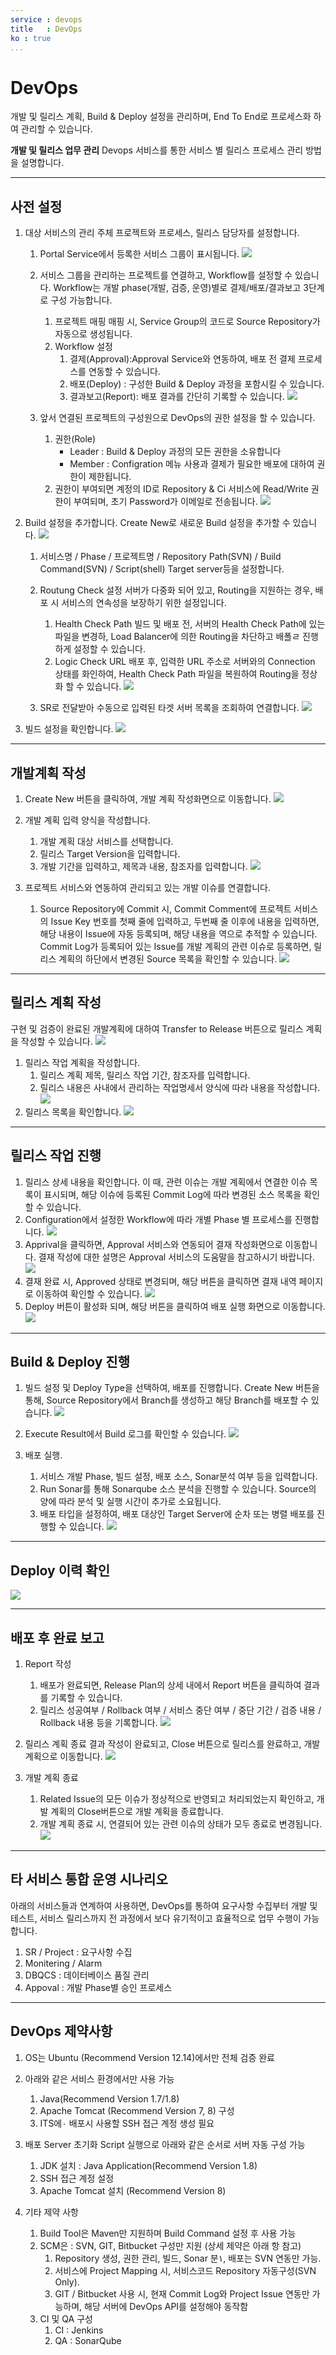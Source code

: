 ```yaml
---
service : devops 
title   : DevOps
ko : true
...
```



<!-- TOC -->


#	DevOps

개발 및 릴리스 계획, Build & Deploy 설정을 관리하며, End To End로 프로세스화 하여 관리할 수 있습니다.

**개발 및 릴리스 업무 관리**
Devops 서비스를 통한 서비스 별 릴리스 프로세스 관리 방법을 설명합니다.


--------------------------------------------------------------------------------


##	사전 설정

1.	대상 서비스의 관리 주체 프로젝트와 프로세스, 릴리스 담당자를 설정합니다.
    1.  Portal Service에서 등록한 서비스 그룹이 표시됩니다.
        ![][devops_001]

    2.  서비스 그룹을 관리하는 프로젝트를 연결하고, Workflow를 설정할 수 있습니다.
        Workflow는 개발 phase(개발, 검증, 운영)별로 결제/배포/결과보고 3단계로 구성 가능합니다.
        1.  프로젝트 매핑
            매핑 시, Service Group의 코드로 Source Repository가 자동으로 생성됩니다.
        2.  Workflow 설정
            1.  결제(Approval):Approval Service와 연동하여, 배포 전 결제 프로세스를 연동할 수 있습니다.
            2.  배포(Deploy) : 구성한 Build & Deploy 과정을 포함시킬 수 있습니다.
            3.  결과보고(Report): 배포 결과를 간단히 기록할 수 있습니다.
                ![][devops_002]
    3.  앞서 연결된 프로젝트의 구성원으로 DevOps의 권한 설정을 할 수 있습니다.
        1.  권한(Role)
            -   Leader : Build & Deploy 과정의 모든 권한을 소유합니다 
            -   Member : Configration 메뉴 사용과 결제가 필요한 배포에 대하여 권한이 제한됩니다.
        2.  권한이 부여되면 계정의 ID로 Repository & Ci 서비스에 Read/Write 권한이 부여되며, 초기 Password가 이메일로 전송됩니다.
            ![][devops_003]

2.  Build 설정을 추가합니다.
    Create New로 새로운 Build 설정을 추가할 수 있습니다.
    ![][devops_004]

    1.  서비스명 / Phase / 프로젝트명 / Repository Path(SVN) / Build Command(SVN) / Script(shell) Target server등을 설정합니다.
    2.  Routung Check 설정
        서버가 다중화 되어 있고, Routing을 지원하는 경우, 배포 시 서비스의 연속성을 보장하기 위한 설정입니다.
        1.  Health Check Path
            빌드 및 배포 전, 서버의 Health Check Path에 있는 파일을 변경하, Load Balancer에 의한 Routing을 차단하고 배폴ㄹ 진행하게 설정할 수 있습니다.
        2.  Logic Check URL
            배포 후, 입력한 URL 주소로 서버와의 Connection 상태를 화인하여, Health Check Path 파일을 복원하여 Routing을 정상화 할 수 있습니다.
            ![][devops_005]

    3.  SR로 전달받아 수동으로 입력된 타겟 서버 목록을 조회하여 연결합니다.
        ![][devops_006]

3.  빌드 설정을 확인합니다.
    ![][devops_007]



--------------------------------------------------------------------------------

##	개발계획 작성

1.  Create New 버튼을 클릭하여, 개발 계획 작성화면으로 이동합니다.
    ![][devops_008]

2.  개발 계획 입력 양식을 작성합니다.
    1.  개발 계획 대상 서비스를 선택합니다.
    2.  릴리스 Target Version을 입력합니다.
    3.  개발 기간을 입력하고, 제목과 내용, 참조자를 입력합니다.
        ![][devops_009]


3.  프로젝트 서비스와 연동하여 관리되고 있는 개발 이슈를 연결합니다.
    1.  Source Repository에 Commit 시, Commit Comment에 프로젝트 서비스의 Issue Key 번호를 첫째 줄에 입력하고, 두번째 줄 이후에 내용을 입력하면, 해당 내용이 Issue에 자동 등록되며, 해당 내용을 역으로 추적할 수 있습니다.
        Commit Log가 등록되어 있는 Issue를 개발 계획의 관련 이슈로 등록하면, 릴리스 계획의 하단에서 변경된 Source 목록을 확인할 수 있습니다.
        ![][devops_010]


--------------------------------------------------------------------------------

##	릴리스 계획 작성

구현 및 검증이 완료된 개발계획에 대하여 Transfer to Release 버튼으로 릴리스 계획을 작성할 수 있습니다.
![][devops_011]



1.  릴리스 작업 계획을 작성합니다.
    1.  릴리스 계획 제목, 릴리스 작업 기간, 참조자를 입력합니다.
    2.  릴리스 내용은 사내에서 관리하는 작업명세서 양식에 따라 내용을 작성합니다.
        ![][devops_012] 
2.  릴리스 목록을 확인합니다.
    ![][devops_013]



--------------------------------------------------------------------------------


##  릴리스 작업 진행


1.  릴리스 상세 내용을 확인합니다.
    이 때, 관련 이슈는 개발 계획에서 연결한 이슈 목록이 표시되며, 해당 이슈에 등록된 Commit Log에 따라 변경된 소스 목록을 확인할 수 있습니다.
2.  Configuration에서 설정한 Workflow에 따라 개별 Phase 별 프로세스를 진행합니다.
    ![][devops_014]
3.  Apprival을 클릭하면, Approval 서비스와 연동되어 결재 작성화면으로 이동합니다.
    결재 작성에 대한 설명은 Approval 서비스의 도움말을 참고하시기 바랍니다.
    ![][devops_015]
4.  결재 완료 시, Approved 상태로 변경되며, 해당 버튼을 클릭하면 결재 내역 페이지로 이동하여 확인할 수 있습니다.
    ![][devops_015]
5.  Deploy 버튼이 활성화 되며, 해당 버튼을 클릭하여 배포 실행 화면으로 이동합니다.
    ![][devops_016]




--------------------------------------------------------------------------------

##	Build & Deploy 진행

1.  빌드 설정 및 Deploy Type을 선택하여, 배포를 진행합니다.
    Create New 버튼을 통해, Source Repository에서 Branch를 생성하고 해당 Branch를 배포할 수 있습니다.
    ![][devops_017]


2.  Execute Result에서 Build 로그를 확인할 수 있습니다.
    ![][devops_018]

3.  배포 실행.
    1.  서비스 개발 Phase, 빌드 설정, 배포 소스, Sonar분석 여부 등을 입력합니다.
    2.  Run Sonar를 통해 Sonarqube 소스 분석을 진행할 수 있습니다. Source의 양에 따라 분석 및 실행 시간이 추가로 소요됩니다.
    3.  배포 타입을 설정하여, 배포 대상인 Target Server에 순차 또는 병렬 배포를 진행할 수 있습니다.
        ![][devops_019]




--------------------------------------------------------------------------------



##	Deploy 이력 확인

![][devops_021]




--------------------------------------------------------------------------------


##	배포 후 완료 보고

1.  Report 작성
    1.  배포가 완료되면, Release Plan의 상세 내에서 Report 버튼을 클릭하여 결과를 기록할 수 있습니다.
    2.  릴리스 성공여부 / Rollback 여부 / 서비스 중단 여부 / 중단 기간 / 검증 내용 / Rollback 내용 등을 기록합니다.
        ![][devops_022]
2.  릴리스 계획 종료
    결과 작성이 완료되고, Close 버튼으로 릴리스를 완료하고, 개발 계획으로 이동합니다.
    ![][devops_023]

3.  개발 계획 종료
    1.  Related Issue의 모든 이슈가 정상적으로 반영되고 처리되었는지 확인하고, 개발 계획의 Close버튼으로 개발 계획을 종료합니다.
    2.  개발 계획 종료 시, 연결되어 있는 관련 이슈의 상태가 모두 종료로 변경됩니다.
    ![][devops_024]


--------------------------------------------------------------------------------


##	타 서비스 통합 운영 시나리오

아래의 서비스들과 연계하여 사용하면, DevOps를 통하여 요구사항 수집부터 개발 및 테스트, 서비스 릴리스까지 전 과정에서 보다 유기적이고 효율적으로 업무 수행이 가능합니다.

1.  SR / Project : 요구사항 수집
2.  Monitering / Alarm 
3.  DBQCS : 데이터베이스 품질 관리
4.  Appoval : 개발 Phase별 승인 프로세스




--------------------------------------------------------------------------------



##	DevOps 제약사항

1.  OS는 Ubuntu (Recommend Version 12.14)에서만 전체 검증 완료

2.  아래와 같은 서비스 환경에서만 사용 가능
    1.  Java(Recommend Version 1.7/1.8)
    2.  Apache Tomcat (Recommend Version 7, 8) 구성
    3.  ITS에۰ 배포시 사용할 SSH 접근 계정 생성 필요

3.  배포 Server 초기화 Script 실행으로 아래와 같은 순서로 서버 자동 구성 가능
    1.  JDK 설치 : Java Application(Recommend Version 1.8)
    2.  SSH 접근 계정 설정
    3.  Apache Tomcat 설치 (Recommend Version 8)

4.  기타 제약 사항
    1.  Build Tool은 Maven만 지원하며 Build Command 설정 후 사용 가능
    2.  SCM은 : SVN, GIT, Bitbucket 구성만 지원 (상세 제약은 아래 항ּ 참고)
        1.  Repository 생성, 권한 관리, 빌드, Sonar 분۱, 배포는 SVN 연동만 가능.
        2.  서비스에 Project Mapping 시, 서비스코드 Repository 자동구성(SVN Only).
        3.  GIT / Bitbucket 사용 시, 현재 Commit Log와 Project Issue 연동만 가능하며, 해당 서버에 DevOps API를 설정해야 동작함
    3.  CI 및 QA 구성
        1.  CI : Jenkins
        2.  QA : SonarQube 






<!-- 이미지 모음 -->
[devops_001]:	./resource/bnr_guide_devops_001.png
[devops_002]:	./resource/bnr_guide_devops_002.png
[devops_003]:	./resource/bnr_guide_devops_003.png
[devops_004]:	./resource/bnr_guide_devops_004.png
[devops_005]:	./resource/bnr_guide_devops_005.png
[devops_006]:	./resource/bnr_guide_devops_006.png
[devops_007]:	./resource/bnr_guide_devops_007.png
[devops_008]:	./resource/bnr_guide_devops_008.png
[devops_009]:	./resource/bnr_guide_devops_009.png
[devops_010]:	./resource/bnr_guide_devops_010.png
[devops_011]:	./resource/bnr_guide_devops_011.png
[devops_012]:	./resource/bnr_guide_devops_012.png
[devops_013]:	./resource/bnr_guide_devops_013.png
[devops_014]:	./resource/bnr_guide_devops_014.png
[devops_015]:	./resource/bnr_guide_devops_015.png
[devops_015]:	./resource/bnr_guide_devops_015.png
[devops_016]:	./resource/bnr_guide_devops_016.png
[devops_017]:	./resource/bnr_guide_devops_017.png
[devops_018]:	./resource/bnr_guide_devops_018.png
[devops_019]:	./resource/bnr_guide_devops_019.png
[devops_021]:	./resource/bnr_guide_devops_021.png
[devops_022]:	./resource/bnr_guide_devops_022.png
[devops_023]:	./resource/bnr_guide_devops_023.png
[devops_024]:	./resource/bnr_guide_devops_024.png


